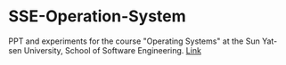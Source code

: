 # SSE-Operation-System

PPT and experiments for the course "Operating Systems" at the Sun Yat-sen University, School of Software Engineering.
[Link](https://ycnw11in464y.feishu.cn/drive/folder/F1nefw1LCl8XOfdmaiIcMV7rnwe?from=from_copylink)
